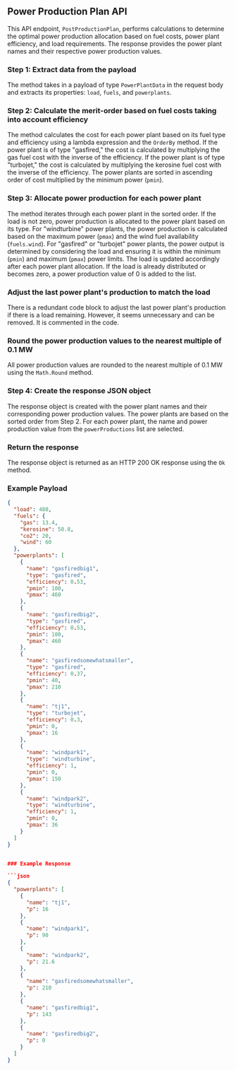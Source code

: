## Power Production Plan API

This API endpoint, `PostProductionPlan`, performs calculations to determine the optimal power production allocation based on fuel costs, power plant efficiency, and load requirements. The response provides the power plant names and their respective power production values.

### Step 1: Extract data from the payload
The method takes in a payload of type `PowerPlantData` in the request body and extracts its properties: `load`, `fuels`, and `powerplants`.

### Step 2: Calculate the merit-order based on fuel costs taking into account efficiency
The method calculates the cost for each power plant based on its fuel type and efficiency using a lambda expression and the `OrderBy` method. If the power plant is of type "gasfired," the cost is calculated by multiplying the gas fuel cost with the inverse of the efficiency. If the power plant is of type "turbojet," the cost is calculated by multiplying the kerosine fuel cost with the inverse of the efficiency. The power plants are sorted in ascending order of cost multiplied by the minimum power (`pmin`).

### Step 3: Allocate power production for each power plant
The method iterates through each power plant in the sorted order. If the load is not zero, power production is allocated to the power plant based on its type. For "windturbine" power plants, the power production is calculated based on the maximum power (`pmax`) and the wind fuel availability (`fuels.wind`). For "gasfired" or "turbojet" power plants, the power output is determined by considering the load and ensuring it is within the minimum (`pmin`) and maximum (`pmax`) power limits. The load is updated accordingly after each power plant allocation. If the load is already distributed or becomes zero, a power production value of 0 is added to the list.

### Adjust the last power plant's production to match the load
There is a redundant code block to adjust the last power plant's production if there is a load remaining. However, it seems unnecessary and can be removed. It is commented in the code.

### Round the power production values to the nearest multiple of 0.1 MW
All power production values are rounded to the nearest multiple of 0.1 MW using the `Math.Round` method.

### Step 4: Create the response JSON object
The response object is created with the power plant names and their corresponding power production values. The power plants are based on the sorted order from Step 2. For each power plant, the name and power production value from the `powerProductions` list are selected.

### Return the response
The response object is returned as an HTTP 200 OK response using the `Ok` method.


### Example Payload

```json
{
  "load": 480,
  "fuels": {
    "gas": 13.4,
    "kerosine": 50.8,
    "co2": 20,
    "wind": 60
  },
  "powerplants": [
    {
      "name": "gasfiredbig1",
      "type": "gasfired",
      "efficiency": 0.53,
      "pmin": 100,
      "pmax": 460
    },
    {
      "name": "gasfiredbig2",
      "type": "gasfired",
      "efficiency": 0.53,
      "pmin": 100,
      "pmax": 460
    },
    {
      "name": "gasfiredsomewhatsmaller",
      "type": "gasfired",
      "efficiency": 0.37,
      "pmin": 40,
      "pmax": 210
    },
    {
      "name": "tj1",
      "type": "turbojet",
      "efficiency": 0.3,
      "pmin": 0,
      "pmax": 16
    },
    {
      "name": "windpark1",
      "type": "windturbine",
      "efficiency": 1,
      "pmin": 0,
      "pmax": 150
    },
    {
      "name": "windpark2",
      "type": "windturbine",
      "efficiency": 1,
      "pmin": 0,
      "pmax": 36
    }
  ]
}


### Example Response

```json
{
  "powerplants": [
    {
      "name": "tj1",
      "p": 16
    },
    {
      "name": "windpark1",
      "p": 90
    },
    {
      "name": "windpark2",
      "p": 21.6
    },
    {
      "name": "gasfiredsomewhatsmaller",
      "p": 210
    },
    {
      "name": "gasfiredbig1",
      "p": 143
    },
    {
      "name": "gasfiredbig2",
      "p": 0
    }
  ]
}



